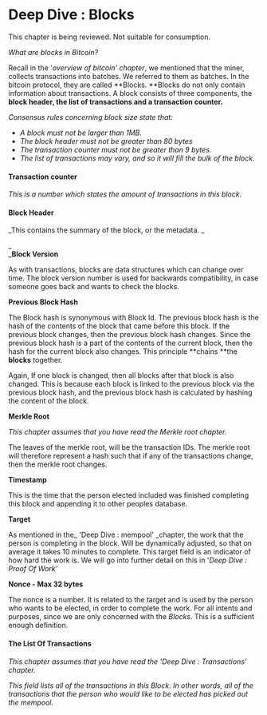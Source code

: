 # **Deep Dive : Blocks**

This chapter is being reviewed. Not suitable for consumption.

_What are blocks in Bitcoin?_

Recall in the '_overview of bitcoin' chapter_, we mentioned that the miner, collects transactions into batches. We referred to them as batches. In the bitcoin protocol, they are called **Blocks. **Blocks do not only contain information about transactions. A block consists of three components, the **block header, the list of transactions and a transaction counter.**

_Consensus rules concerning block size state that:_

* _A block must not be larger than 1MB._
* _The block header must not be greater than 80 bytes_
* _The transaction counter must not be greater than 9 bytes._
* _The list of transactions may vary, and so it will fill the bulk of the block._

#### Transaction counter

_This is a number which states the amount of transactions in this block._

#### Block Header

_This contains the summary of the block, or the metadata. _

_                          
_**Block Version**

As with transactions, blocks are data structures which can change over time. The block version number is used for backwards compatibility, in case someone goes back and wants to check the blocks.

**Previous Block Hash**

The Block hash is synonymous with Block Id. The previous block hash is the hash of the contents of the block that came before this block. If the previous block changes, then the previous block hash changes. Since the previous block hash is a part of the contents of the current block, then the hash for the current block also changes. This principle **chains **the **blocks** together.

Again, If one block is changed, then all blocks after that block is also changed. This is because each block is linked to the previous block via the previous block hash, and the previous block hash is calculated by hashing the content of the block.

**Merkle Root**

_This chapter assumes that you have read the Merkle root chapter._

The leaves of the merkle root, will be the transaction IDs. The merkle root will therefore represent a hash such that if any of the transactions change, then the merkle root changes.

**Timestamp**

This is the time that the person elected included was finished completing this block and appending it to other peoples database.

**Target**

As mentioned in the\_ 'Deep Dive : mempool'  \_chapter, the work that the person is completing in the block. Will be dynamically adjusted, so that on average it takes 10 minutes to complete. This target field is an indicator of how hard the work is. We will go into further detail on this in '_Deep Dive : Proof Of Work'_

**Nonce - Max 32 bytes**

The nonce is a number. It is related to the target and is used by the person who wants to be elected, in order to complete the work. For all intents and purposes, since we are only concerned with the _Blocks_. This is a sufficient enough definition.

#### The List Of Transactions

_This chapter assumes that you have read the 'Deep Dive : Transactions' chapter._

_This field lists all of the transactions in this Block. In other words, all of the transactions that the person who would like to be elected has picked out the mempool._

